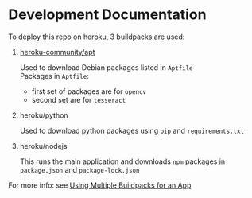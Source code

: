 # Development Documentation

To deploy this repo on heroku, 3 buildpacks are used:

1. [heroku-community/apt](https://github.com/heroku/heroku-buildpack-apt)

    Used to download Debian packages listed in `Aptfile` \
    Packages in `Aptfile`:
    - first set of packages are for `opencv`
    - second set are for `tesseract`

2. heroku/python

    Used to download python packages using `pip` and `requirements.txt`

3. heroku/nodejs

    This runs the main application and downloads `npm` packages in
    `package.json` and `package-lock.json`


For more info: see [Using Multiple Buildpacks for an App](https://devcenter.heroku.com/articles/using-multiple-buildpacks-for-an-app)